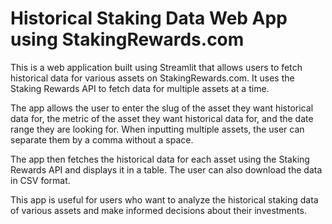 # Historical Staking Data Web App using StakingRewards.com

This is a web application built using Streamlit that allows users to fetch historical data for various assets on StakingRewards.com. It uses the Staking Rewards  API to fetch data for multiple assets at a time.

The app allows the user to enter the slug of the asset they want historical data for, the metric of the asset they want historical data for, and the date range they are looking for. When inputting multiple assets, the user can separate them by a comma without a space.

The app then fetches the historical data for each asset using the Staking Rewards API and displays it in a table. The user can also download the data in CSV format.

This app is useful for users who want to analyze the historical staking data of various assets and make informed decisions about their investments.
